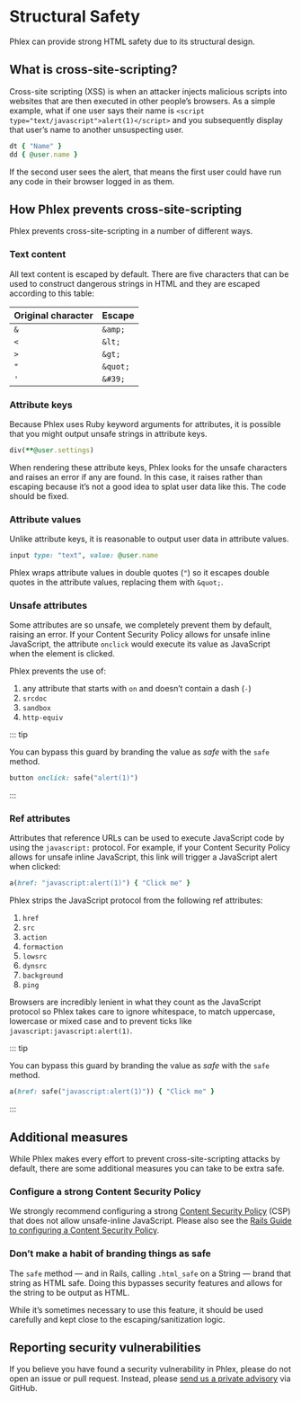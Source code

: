 # Structural Safety

Phlex can provide strong HTML safety due to its structural design.

## What is cross-site-scripting?

Cross-site scripting (XSS) is when an attacker injects malicious scripts into websites that are then executed in other people’s browsers. As a simple example, what if one user says their name is `<script type="text/javascript">alert(1)</script>` and you subsequently display that user’s name to another unsuspecting user.

```ruby
dt { "Name" }
dd { @user.name }
```

If the second user sees the alert, that means the first user could have run any code in their browser logged in as them.

## How Phlex prevents cross-site-scripting

Phlex prevents cross-site-scripting in a number of different ways.

### Text content

All text content is escaped by default. There are five characters that can be used to construct dangerous strings in HTML and they are escaped according to this table:

| Original character | Escape   |
| ------------------ | -------- |
| `&`                | `&amp;`  |
| `<`                | `&lt;`   |
| `>`                | `&gt;`   |
| `"`                | `&quot;` |
| `'`                | `&#39;`  |

### Attribute keys

Because Phlex uses Ruby keyword arguments for attributes, it is possible that you might output unsafe strings in attribute keys.

```ruby
div(**@user.settings)
```

When rendering these attribute keys, Phlex looks for the unsafe characters and raises an error if any are found. In this case, it raises rather than escaping because it’s not a good idea to splat user data like this. The code should be fixed.

### Attribute values

Unlike attribute keys, it is reasonable to output user data in attribute values.

```ruby
input type: "text", value: @user.name
```

Phlex wraps attribute values in double quotes (`"`) so it escapes double quotes in the attribute values, replacing them with `&quot;`.

### Unsafe attributes

Some attributes are so unsafe, we completely prevent them by default, raising an error. If your Content Security Policy allows for unsafe inline JavaScript, the attribute `onclick` would execute its value as JavaScript when the element is clicked.

Phlex prevents the use of:

1. any attribute that starts with `on` and doesn’t contain a dash (`-`)
2. `srcdoc`
3. `sandbox`
4. `http-equiv`

::: tip

You can bypass this guard by branding the value as _safe_ with the `safe` method.

```ruby
button onclick: safe("alert(1)")
```

:::

### Ref attributes

Attributes that reference URLs can be used to execute JavaScript code by using the `javascript:` protocol. For example, if your Content Security Policy allows for unsafe inline JavaScript, this link will trigger a JavaScript alert when clicked:

```ruby
a(href: "javascript:alert(1)") { "Click me" }
```

Phlex strips the JavaScript protocol from the following ref attributes:

1. `href`
2. `src`
3. `action`
4. `formaction`
5. `lowsrc`
6. `dynsrc`
7. `background`
8. `ping`

Browsers are incredibly lenient in what they count as the JavaScript protocol so Phlex takes care to ignore whitespace, to match uppercase, lowercase or mixed case and to prevent ticks like `javascript:javascript:alert(1)`.

::: tip

You can bypass this guard by branding the value as _safe_ with the `safe` method.

```ruby
a(href: safe("javascript:alert(1)")) { "Click me" }
```

:::

## Additional measures

While Phlex makes every effort to prevent cross-site-scripting attacks by default, there are some additional measures you can take to be extra safe.

### Configure a strong Content Security Policy

We strongly recommend configuring a strong [Content Security Policy](https://developer.mozilla.org/en-US/docs/Web/HTTP/CSP) (CSP) that does not allow unsafe-inline JavaScript. Please also see the [Rails Guide to configuring a Content Security Policy](https://guides.rubyonrails.org/security.html#content-security-policy-header).

### Don’t make a habit of branding things as safe

The `safe` method — and in Rails, calling `.html_safe` on a String — brand that string as HTML safe. Doing this bypasses security features and allows for the string to be output as HTML.

While it’s sometimes necessary to use this feature, it should be used carefully and kept close to the escaping/sanitization logic.

## Reporting security vulnerabilities

If you believe you have found a security vulnerability in Phlex, please do not open an issue or pull request. Instead, please [send us a private advisory](https://github.com/phlex-ruby/phlex/security/advisories/new) via GitHub.
